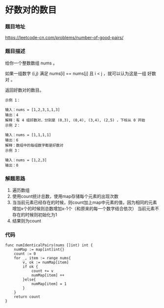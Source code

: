 # 好数对的数目

### 题目地址
https://leetcode-cn.com/problems/number-of-good-pairs/

### 题目描述
给你一个整数数组 nums 。

如果一组数字 (i,j) 满足 nums[i] == nums[j] 且 i < j ，就可以认为这是一组 好数对 。

返回好数对的数目。

```
示例 1：

输入：nums = [1,2,3,1,1,3]
输出：4
解释：有 4 组好数对，分别是 (0,3), (0,4), (3,4), (2,5) ，下标从 0 开始
示例 2：

输入：nums = [1,1,1,1]
输出：6
解释：数组中的每组数字都是好数对
示例 3：

输入：nums = [1,2,3]
输出：0
```

### 解题思路
1. 遍历数组
2. 使用count统计总数，使用map存储每个元素的出现次数
3. 当当前元素已经存在的时候，则count加上map中元素的值，因为相同的元素增加x个的时候则总数增加x-1个（和原来的每一个数字结合依次）
	当前元素不存在的时候则初始化为1
4. 结果则为count

### 代码
```golang
func numIdenticalPairs(nums []int) int {
	numMap := map[int]int{}
	count := 0
	for _, item := range nums{
		v, ok := numMap[item]
		if ok {
			count += v
			numMap[item] ++
		}else{
			numMap[item] = 1
		}
	}
	return count
}
```